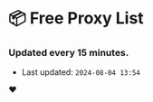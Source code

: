 # :package: Free Proxy List
### Updated every 15 minutes.

- Last updated: `2024-08-04 13:54`

:heart:
